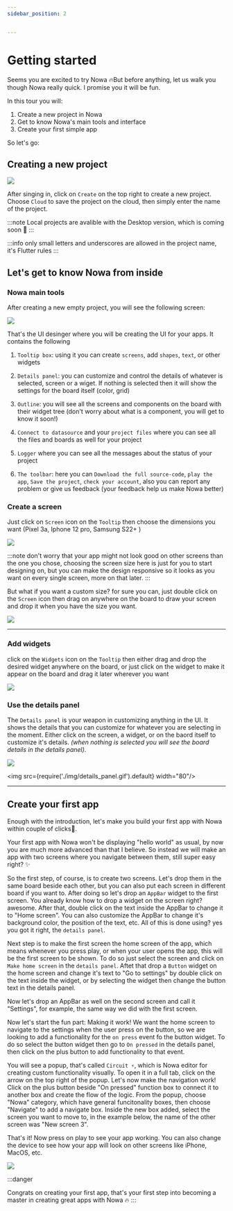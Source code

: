 ```yaml
---
sidebar_position: 2


---
```


# Getting started

Seems you are excited to try Nowa 🔥But before anything, let us walk you though Nowa really quick. I promise you it will be fun. 

In this tour you will:
> 
1. Create a new project in Nowa
2. Get to know Nowa's main tools and interface
3. Create your first simple app 

So let's go:

## Creating a new project

![](./img/create_new_proj.gif)


After singing in, click on `Create` on the top right to create a new project.
Choose `Cloud` to save the project on the cloud, then simply enter the name of the project.

:::note
Local projects are avalible with the Desktop version, which is coming soon 🌠
:::

:::info
only small letters and underscores are allowed in the project name, it's Flutter rules 
:::

## Let's get to know Nowa from inside

### Nowa main tools

After creating a new empty project, you will see the following screen:

![](./img/main_ui.png)

That's the UI desinger where you will be creating the UI for your apps. It contains the following

1. `Tooltip box`: using it you can create `screens`, add `shapes`, `text`, or other widgets

2. `Details panel`: you can customize and control the details of whatever is selected, screen or a wiget. If nothing is selected then it will show the settings for the board itself (color, grid)

3. `Outline`: you will see all the screens and components on the board with their widget tree (don't worry about what is a component, you will get to know it soon!)

4. `Connect to datasource` and your `project files` where you can see all the files and boards as well for your project

5. `Logger` where you can see all the messages about the status of your project

6. `The toolbar`: here you can `Download the full source-code`, `play the app`, `Save the project`, `check your account`, also you can report any problem or give us feedback (your feedback help us make Nowa better)


### Create a screen

Just click on `Screen` icon on the `Tooltip` then choose the dimensions you want (Pixel 3a, Iphone 12 pro, Samsung S22+ )

![](./img/create_screen.gif)

:::note
don't worry that your app might not look good on other screens than the one you chose, choosing the screen size here is just for you to start designing on, but you can make the design responsive so it looks as you want on every single screen, more on that later. 
:::

But what if you want a custom size? for sure you can, just double click on the `Screen` icon then drag on anywhere on the board to draw your screen and drop it when you have the size you want.

![](./img/custom_screen.gif)

---

### Add widgets

click on the `Widgets` icon on the `Tooltip` then either drag and drop the desired widget anywhere on the board, or just click on the widget to make it appear on the board and drag it later wherever you want

![](./img/add_widgets.gif)

### Use the details panel

The `Details panel` is your weapon in customizing anything in the UI. It shows the details that you can customize for whatever you are selecting in the moment. Either click on the screen, a widget, or on the baord itself to customize it's details. *(when nothing is selected you will see the board details in the details panel)*.

![](./img/details_panel.gif)

<img src={require('./img/details_panel.gif').default} width="80"/>


---

## Create your first app


Enough with the introduction, let's make you build your first app with Nowa within couple of clicks🫡.

 Your first app with Nowa won't be displaying "hello world" as usual, by now you are much more advanced than that I believe. So instead we will make an app with two screens where you navigate between them, still super easy right? ✨ 

So the first step, of course, is to create two screens. Let's drop them in the same board beside each other, but you can also put each screen in different board if you want to. After doing so let's drop an `AppBar` widget to the first screen. You already know how to drop a widget on the screen right? awesome. After that, double click on the text inside the AppBar to change it to "Home screen".  You can also customize the AppBar to change it's background color, the position of the text, etc. All of this is done using? yes you got it right, the `details panel`.

Next step is to make the first screen the home screen of the app, which means whenever you press play, or when your user opens the app, this will be the first screen to be shown. To do so just select the screen and click on `Make home screen` in the `details panel`. Aftet that drop a `Button` widget on the home screen and change it's text to "Go to settings" by double click on the text inside the widget, or by selecting the widget then change the button text in the details panel.  

Now let's drop an AppBar as well on the second screen and call it "Settings", for example, the same way we did with the first screen.

Now let's start the fun part: Making it work! We want the home screen to navigate to the settings when the user press on the button, so we are looking to add a functionality for the  `on press` event fo the button widget. To do so select the button widget then go to `On pressed` in the details panel, then click on the plus button to add functionality to that event. 

You will see a popup, that's called `Circuit ⚡`, which is Nowa editor for creating custom functionality visually. To open it in a full tab, click on the arrow on the top right of the popup. Let's now make the navigation work! Click on the plus button beside "On pressed" function box to connect it to another box and create the flow of the logic. From the popup, choose "Nowa" category, which have general funcitonality boxes, then choose "Navigate" to add a navigate box. Inside the new box added, select the screen you want to move to, in the example below, the name of the other screen was "New screen 3". 

That's it! Now press on play to see your app working. You can also change the device to see how your app will look on other screens like iPhone, MacOS, etc.

![](./img/first_app.gif)


:::danger

Congrats on creating your first app, that's your first step into becoming a master in creating great apps with Nowa 🔥
:::
























